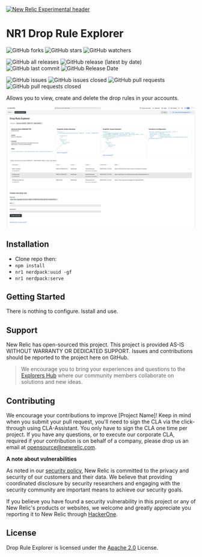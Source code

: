 [![New Relic Experimental header](https://github.com/newrelic/opensource-website/raw/master/src/images/categories/Experimental.png)](https://opensource.newrelic.com/oss-category/#new-relic-experimental)

# NR1 Drop Rule Explorer 
![GitHub forks](https://img.shields.io/github/forks/newrelic-experimental/nr1-drop-rule-explorer?style=social)
![GitHub stars](https://img.shields.io/github/stars/newrelic-experimental/nr1-drop-rule-explorer?style=social)
![GitHub watchers](https://img.shields.io/github/watchers/newrelic-experimental/nr1-drop-rule-explorer?style=social)

![GitHub all releases](https://img.shields.io/github/downloads/newrelic-experimental/nr1-drop-rule-explorer/total)
![GitHub release (latest by date)](https://img.shields.io/github/v/release/newrelic-experimental/nr1-drop-rule-explorer)
![GitHub last commit](https://img.shields.io/github/last-commit/newrelic-experimental/nr1-drop-rule-explorer)
![GitHub Release Date](https://img.shields.io/github/release-date/newrelic-experimental/nr1-drop-rule-explorer)


![GitHub issues](https://img.shields.io/github/issues/newrelic-experimental/nr1-drop-rule-explorer)
![GitHub issues closed](https://img.shields.io/github/issues-closed/newrelic-experimental/nr1-drop-rule-explorer)
![GitHub pull requests](https://img.shields.io/github/issues-pr/newrelic-experimental/nr1-drop-rule-explorer)
![GitHub pull requests closed](https://img.shields.io/github/issues-pr-closed/newrelic-experimental/nr1-drop-rule-explorer)


Allows you to view, create and delete the drop rules in your accounts.

![screenshot](screenshot.png)

## Installation

- Clone repo then:
- `npm install`
- `nr1 nerdpack:uuid -gf`
- `nr1 nerdpack:serve`

## Getting Started

There is nothing to configure. Isstall and use.

## Support

New Relic has open-sourced this project. This project is provided AS-IS WITHOUT WARRANTY OR DEDICATED SUPPORT. Issues and contributions should be reported to the project here on GitHub.

>We encourage you to bring your experiences and questions to the [Explorers Hub](https://discuss.newrelic.com) where our community members collaborate on solutions and new ideas.


## Contributing

We encourage your contributions to improve [Project Name]! Keep in mind when you submit your pull request, you'll need to sign the CLA via the click-through using CLA-Assistant. You only have to sign the CLA one time per project. If you have any questions, or to execute our corporate CLA, required if your contribution is on behalf of a company, please drop us an email at opensource@newrelic.com.

**A note about vulnerabilities**

As noted in our [security policy](../../security/policy), New Relic is committed to the privacy and security of our customers and their data. We believe that providing coordinated disclosure by security researchers and engaging with the security community are important means to achieve our security goals.

If you believe you have found a security vulnerability in this project or any of New Relic's products or websites, we welcome and greatly appreciate you reporting it to New Relic through [HackerOne](https://hackerone.com/newrelic).

## License

Drop Rule Explorer is licensed under the [Apache 2.0](http://apache.org/licenses/LICENSE-2.0.txt) License.

